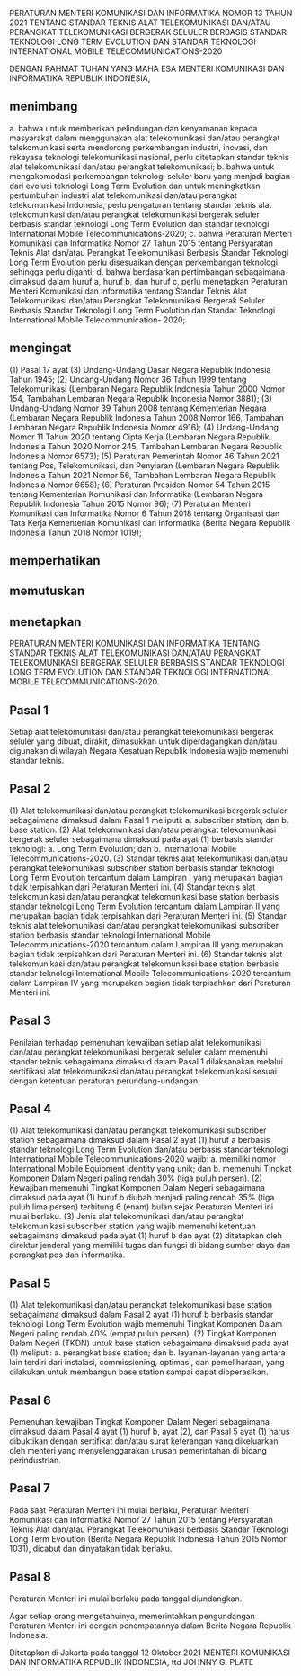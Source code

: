 PERATURAN MENTERI KOMUNIKASI DAN INFORMATIKA
NOMOR 13 TAHUN 2021
TENTANG
STANDAR TEKNIS ALAT TELEKOMUNIKASI DAN/ATAU PERANGKAT TELEKOMUNIKASI BERGERAK SELULER BERBASIS STANDAR TEKNOLOGI LONG TERM EVOLUTION DAN STANDAR TEKNOLOGI INTERNATIONAL MOBILE TELECOMMUNICATIONS-2020

DENGAN RAHMAT TUHAN YANG MAHA ESA
MENTERI KOMUNIKASI DAN INFORMATIKA REPUBLIK INDONESIA,

## menimbang
a. bahwa untuk memberikan pelindungan dan kenyamanan kepada masyarakat dalam menggunakan alat telekomunikasi dan/atau perangkat telekomunikasi serta mendorong perkembangan industri, inovasi, dan rekayasa teknologi telekomunikasi nasional, perlu ditetapkan standar teknis alat telekomunikasi dan/atau perangkat telekomunikasi;
b. bahwa untuk mengakomodasi perkembangan teknologi seluler baru yang menjadi bagian dari evolusi teknologi Long Term Evolution dan untuk meningkatkan pertumbuhan industri alat telekomunikasi dan/atau perangkat telekomunikasi Indonesia, perlu pengaturan tentang standar teknis alat telekomunikasi dan/atau perangkat telekomunikasi bergerak seluler berbasis standar teknologi Long Term Evolution dan standar teknologi International Mobile Telecommunications-2020;
c. bahwa Peraturan Menteri Komunikasi dan Informatika Nomor 27 Tahun 2015 tentang Persyaratan Teknis Alat dan/atau Perangkat Telekomunikasi Berbasis Standar Teknologi Long Term Evolution perlu disesuaikan dengan perkembangan teknologi sehingga perlu diganti;
d. bahwa berdasarkan pertimbangan sebagaimana dimaksud dalam huruf a, huruf b, dan huruf c, perlu menetapkan Peraturan Menteri Komunikasi dan Informatika tentang Standar Teknis Alat Telekomunikasi dan/atau Perangkat Telekomunikasi Bergerak Seluler Berbasis Standar Teknologi Long Term Evolution dan Standar Teknologi International Mobile Telecommunication- 2020;

## mengingat
(1) Pasal 17 ayat (3) Undang-Undang Dasar Negara Republik Indonesia Tahun 1945;
(2) Undang-Undang Nomor 36 Tahun 1999 tentang Telekomunikasi (Lembaran Negara Republik Indonesia Tahun 2000 Nomor 154, Tambahan Lembaran Negara Republik Indonesia Nomor 3881);
(3) Undang-Undang Nomor 39 Tahun 2008 tentang Kementerian Negara (Lembaran Negara Republik Indonesia Tahun 2008 Nomor 166, Tambahan Lembaran Negara Republik Indonesia Nomor 4916);
(4) Undang-Undang Nomor 11 Tahun 2020 tentang Cipta Kerja (Lembaran Negara Republik Indonesia Tahun 2020 Nomor 245, Tambahan Lembaran Negara Republik Indonesia Nomor 6573);
(5) Peraturan Pemerintah Nomor 46 Tahun 2021 tentang Pos, Telekomunikasi, dan Penyiaran (Lembaran Negara Republik Indonesia Tahun 2021 Nomor 56, Tambahan Lembaran Negara Republik Indonesia Nomor 6658);
(6) Peraturan Presiden Nomor 54 Tahun 2015 tentang Kementerian Komunikasi dan Informatika (Lembaran Negara Republik Indonesia Tahun 2015 Nomor 96);
(7) Peraturan Menteri Komunikasi dan Informatika Nomor 6 Tahun 2018 tentang Organisasi dan Tata Kerja Kementerian Komunikasi dan Informatika (Berita Negara Republik Indonesia Tahun 2018 Nomor 1019);

## memperhatikan

## memutuskan

## menetapkan
PERATURAN MENTERI KOMUNIKASI DAN INFORMATIKA TENTANG STANDAR TEKNIS ALAT TELEKOMUNIKASI DAN/ATAU PERANGKAT TELEKOMUNIKASI BERGERAK SELULER BERBASIS STANDAR TEKNOLOGI LONG TERM EVOLUTION DAN STANDAR TEKNOLOGI INTERNATIONAL MOBILE TELECOMMUNICATIONS-2020.

## Pasal 1
Setiap alat telekomunikasi dan/atau perangkat telekomunikasi bergerak seluler yang dibuat, dirakit, dimasukkan untuk diperdagangkan dan/atau digunakan di wilayah Negara Kesatuan Republik Indonesia wajib memenuhi standar teknis.

## Pasal 2
(1) Alat telekomunikasi dan/atau perangkat telekomunikasi bergerak seluler sebagaimana dimaksud dalam Pasal 1 meliputi:
	a. subscriber station; dan
	b. base station.
(2) Alat telekomunikasi dan/atau perangkat telekomunikasi bergerak seluler sebagaimana dimaksud pada ayat (1) berbasis standar teknologi:
	a. Long Term Evolution; dan
	b. International Mobile Telecommunications-2020.
(3) Standar teknis alat telekomunikasi dan/atau perangkat telekomunikasi subscriber station berbasis standar teknologi Long Term Evolution tercantum dalam Lampiran I yang merupakan bagian tidak terpisahkan dari Peraturan Menteri ini.
(4) Standar teknis alat telekomunikasi dan/atau perangkat telekomunikasi base station berbasis standar teknologi Long Term Evolution tercantum dalam Lampiran II yang merupakan bagian tidak terpisahkan dari Peraturan Menteri ini.
(5) Standar teknis alat telekomunikasi dan/atau perangkat telekomunikasi subscriber station berbasis standar teknologi International Mobile Telecommunications-2020 tercantum dalam Lampiran III yang merupakan bagian tidak terpisahkan dari Peraturan Menteri ini.
(6) Standar teknis alat telekomunikasi dan/atau perangkat telekomunikasi base station berbasis standar teknologi International Mobile Telecommunications-2020 tercantum dalam Lampiran IV yang merupakan bagian tidak terpisahkan dari Peraturan Menteri ini.

## Pasal 3
Penilaian terhadap pemenuhan kewajiban setiap alat telekomunikasi dan/atau perangkat telekomunikasi bergerak seluler dalam memenuhi standar teknis sebagaimana dimaksud dalam Pasal 1 dilaksanakan melalui sertifikasi alat telekomunikasi dan/atau perangkat telekomunikasi sesuai dengan ketentuan peraturan perundang-undangan.

## Pasal 4
(1) Alat telekomunikasi dan/atau perangkat telekomunikasi subscriber station sebagaimana dimaksud dalam Pasal 2 ayat (1) huruf a berbasis standar teknologi Long Term Evolution dan/atau berbasis standar teknologi International Mobile Telecommunications-2020 wajib:
	a. memiliki nomor International Mobile Equipment Identity yang unik; dan
	b. memenuhi Tingkat Komponen Dalam Negeri paling rendah 30% (tiga puluh persen).
(2) Kewajiban memenuhi Tingkat Komponen Dalam Negeri sebagaimana dimaksud pada ayat (1) huruf b diubah menjadi paling rendah 35% (tiga puluh lima persen) terhitung 6 (enam) bulan sejak Peraturan Menteri ini mulai berlaku.
(3) Jenis alat telekomunikasi dan/atau perangkat telekomunikasi subscriber station yang wajib memenuhi ketentuan sebagaimana dimaksud pada ayat (1) huruf b dan ayat (2) ditetapkan oleh direktur jenderal yang memiliki tugas dan fungsi di bidang sumber daya dan perangkat pos dan informatika.

## Pasal 5
(1) Alat telekomunikasi dan/atau perangkat telekomunikasi base station sebagaimana dimaksud dalam Pasal 2 ayat (1) huruf b berbasis standar teknologi Long Term Evolution wajib memenuhi Tingkat Komponen Dalam Negeri paling rendah 40% (empat puluh persen).
(2) Tingkat Komponen Dalam Negeri (TKDN) untuk base station sebagaimana dimaksud pada ayat (1) meliputi:
	a. perangkat base station; dan
	b. layanan-layanan yang antara lain terdiri dari instalasi, commissioning, optimasi, dan pemeliharaan, yang dilakukan untuk membangun base station sampai dapat dioperasikan.

## Pasal 6
Pemenuhan kewajiban Tingkat Komponen Dalam Negeri sebagaimana dimaksud dalam Pasal 4 ayat (1) huruf b, ayat (2), dan Pasal 5 ayat (1) harus dibuktikan dengan sertifikat dan/atau surat keterangan yang dikeluarkan oleh menteri yang menyelenggarakan urusan pemerintahan di bidang perindustrian.

## Pasal 7
Pada saat Peraturan Menteri ini mulai berlaku, Peraturan Menteri Komunikasi dan Informatika Nomor 27 Tahun 2015 tentang Persyaratan Teknis Alat dan/atau Perangkat Telekomunikasi berbasis Standar Teknologi Long Term Evolution (Berita Negara Republik Indonesia Tahun 2015 Nomor 1031), dicabut dan dinyatakan tidak berlaku.

## Pasal 8
Peraturan Menteri ini mulai berlaku pada tanggal diundangkan.

Agar setiap orang mengetahuinya, memerintahkan pengundangan Peraturan Menteri ini dengan penempatannya dalam Berita Negara Republik Indonesia.

Ditetapkan di Jakarta
pada tanggal 12 Oktober 2021
MENTERI KOMUNIKASI DAN INFORMATIKA REPUBLIK INDONESIA,
ttd
JOHNNY G. PLATE